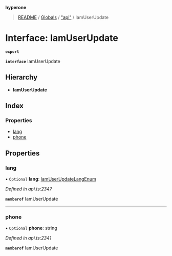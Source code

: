 **hyperone**

> [README](../README.md) / [Globals](../globals.md) / ["api"](../modules/_api_.md) / IamUserUpdate

# Interface: IamUserUpdate

**`export`** 

**`interface`** IamUserUpdate

## Hierarchy

* **IamUserUpdate**

## Index

### Properties

* [lang](_api_.iamuserupdate.md#lang)
* [phone](_api_.iamuserupdate.md#phone)

## Properties

### lang

• `Optional` **lang**: [IamUserUpdateLangEnum](../enums/_api_.iamuserupdatelangenum.md)

*Defined in api.ts:2347*

**`memberof`** IamUserUpdate

___

### phone

• `Optional` **phone**: string

*Defined in api.ts:2341*

**`memberof`** IamUserUpdate
